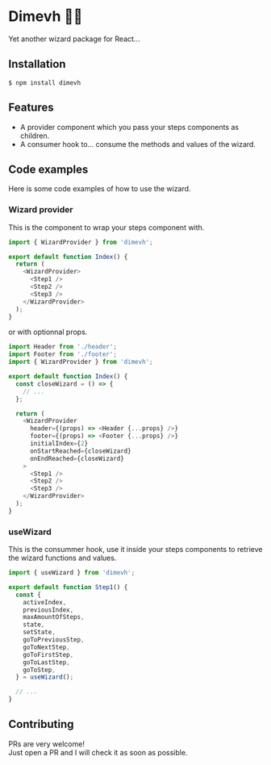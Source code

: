 # Dimevh 🧙‍♂️

Yet another wizard package for React...

## Installation

```
$ npm install dimevh
```

## Features

- A provider component which you pass your steps components as children.
- A consumer hook to... consume the methods and values of the wizard.

## Code examples

Here is some code examples of how to use the wizard.

### Wizard provider

This is the component to wrap your steps component with.

```js
import { WizardProvider } from 'dimevh';

export default function Index() {
  return (
    <WizardProvider>
      <Step1 />
      <Step2 />
      <Step3 />
    </WizardProvider>
  );
}
```

or with optionnal props.

```js
import Header from './header';
import Footer from './footer';
import { WizardProvider } from 'dimevh';

export default function Index() {
  const closeWizard = () => {
    // ...
  };

  return (
    <WizardProvider
      header={(props) => <Header {...props} />}
      footer={(props) => <Footer {...props} />}
      initialIndex={2}
      onStartReached={closeWizard}
      onEndReached={closeWizard}
    >
      <Step1 />
      <Step2 />
      <Step3 />
    </WizardProvider>
  );
}
```

### useWizard

This is the consummer hook, use it inside your steps components to retrieve the wizard functions and values.

```js
import { useWizard } from 'dimevh';

export default function Step1() {
  const {
    activeIndex,
    previousIndex,
    maxAmountOfSteps,
    state,
    setState,
    goToPreviousStep,
    goToNextStep,
    goToFirstStep,
    goToLastStep,
    goToStep,
  } = useWizard();

  // ...
}
```

## Contributing

PRs are very welcome!  
Just open a PR and I will check it as soon as possible.
